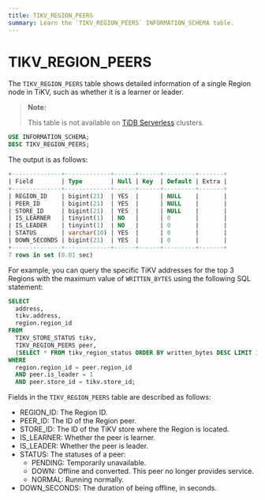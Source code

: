 ```yaml
---
title: TIKV_REGION_PEERS
summary: Learn the `TIKV_REGION_PEERS` INFORMATION_SCHEMA table.
---
```


# TIKV_REGION_PEERS

The `TIKV_REGION_PEERS` table shows detailed information of a single Region node in TiKV, such as whether it is a learner or leader.

> **Note:**
>
> This table is not available on [TiDB Serverless](https://docs.pingcap.com/tidbcloud/select-cluster-tier#tidb-serverless) clusters.

```sql
USE INFORMATION_SCHEMA;
DESC TIKV_REGION_PEERS;
```

The output is as follows:

```sql
+--------------+-------------+------+------+---------+-------+
| Field        | Type        | Null | Key  | Default | Extra |
+--------------+-------------+------+------+---------+-------+
| REGION_ID    | bigint(21)  | YES  |      | NULL    |       |
| PEER_ID      | bigint(21)  | YES  |      | NULL    |       |
| STORE_ID     | bigint(21)  | YES  |      | NULL    |       |
| IS_LEARNER   | tinyint(1)  | NO   |      | 0       |       |
| IS_LEADER    | tinyint(1)  | NO   |      | 0       |       |
| STATUS       | varchar(10) | YES  |      | 0       |       |
| DOWN_SECONDS | bigint(21)  | YES  |      | 0       |       |
+--------------+-------------+------+------+---------+-------+
7 rows in set (0.01 sec)
```

For example, you can query the specific TiKV addresses for the top 3 Regions with the maximum value of `WRITTEN_BYTES` using the following SQL statement:

```sql
SELECT
  address,
  tikv.address,
  region.region_id
FROM
  TIKV_STORE_STATUS tikv,
  TIKV_REGION_PEERS peer,
  (SELECT * FROM tikv_region_status ORDER BY written_bytes DESC LIMIT 3) region
WHERE
  region.region_id = peer.region_id
  AND peer.is_leader = 1
  AND peer.store_id = tikv.store_id;
```

Fields in the `TIKV_REGION_PEERS` table are described as follows:

* REGION_ID: The Region ID.
* PEER_ID: The ID of the Region peer.
* STORE_ID: The ID of the TiKV store where the Region is located.
* IS_LEARNER: Whether the peer is learner.
* IS_LEADER: Whether the peer is leader.
* STATUS: The statuses of a peer:
    * PENDING: Temporarily unavailable.
    * DOWN: Offline and converted. This peer no longer provides service.
    * NORMAL: Running normally.
* DOWN_SECONDS: The duration of being offline, in seconds.
